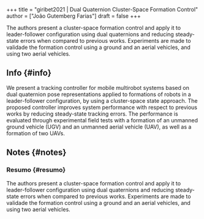 +++
title = "giribet2021 | Dual Quaternion Cluster-Space Formation Control"
author = ["João Gutemberg Farias"]
draft = false
+++

The authors present a cluster-space formation control and apply it to leader-follower configuration using dual quaternions and reducing steady-state errors when compared to previous works. Experiments are made to validade the formation control using a ground and an aerial vehicles, and using two aerial vehicles.


## Info {#info}

We present a tracking controller for mobile multirobot systems based on dual quaternion pose representations applied to formations of robots in a leader-follower configuration, by using a cluster-space state approach. The proposed controller improves system performance with respect to previous works by reducing steady-state tracking errors. The performance is evaluated through experimental field tests with a formation of an unmanned ground vehicle (UGV) and an unmanned aerial vehicle (UAV), as well as a formation of two UAVs.


## Notes {#notes}


### Resumo {#resumo}

The authors present a cluster-space formation control and apply it to leader-follower configuration using dual quaternions and reducing steady-state errors when compared to previous works. Experiments are made to validade the formation control using a ground and an aerial vehicles, and using two aerial vehicles.
